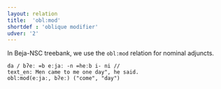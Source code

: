 ```yaml
---
layout: relation
title:  'obl:mod'
shortdef : 'oblique modifier'
udver: '2'
---
```


In Beja-NSC treebank, we use the `obl:mod` relation for nominal adjuncts.

~~~ sdparse
da / bʔeː =b eːjaː -n =heːb i- ni //
text_en: Men came to me one day", he said.
obl:mod(eːjaː, bʔeː) ("come", "day")
~~~
<!-- Interlanguage links updated Po lis 14 15:35:40 CET 2022 -->
